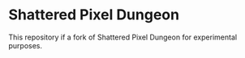 # Shattered Pixel Dungeon

This repository if a fork of Shattered Pixel Dungeon for experimental purposes.
